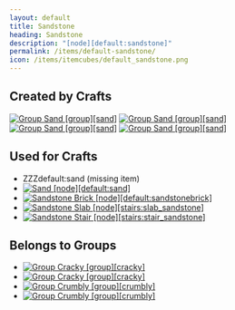 ```yaml
---
layout: default
title: Sandstone
heading: Sandstone
description: "[node][default:sandstone]"
permalink: /items/default-sandstone/
icon: /items/itemcubes/default_sandstone.png
---
```



## Created by Crafts

<div class="craft">
    <div>
        <span><a href="{{site.baseurl}}/items/group-sand/"><img src="{{site.baseurl}}/assets/img/items/group.png" data-toggle="tooltip" title="Group Sand [group][sand]"></a></span>
        <span><a href="{{site.baseurl}}/items/group-sand/"><img src="{{site.baseurl}}/assets/img/items/group.png" data-toggle="tooltip" title="Group Sand [group][sand]"></a></span>
        <span></span>
    </div>
    <div>
        <span><a href="{{site.baseurl}}/items/group-sand/"><img src="{{site.baseurl}}/assets/img/items/group.png" data-toggle="tooltip" title="Group Sand [group][sand]"></a></span>
        <span><a href="{{site.baseurl}}/items/group-sand/"><img src="{{site.baseurl}}/assets/img/items/group.png" data-toggle="tooltip" title="Group Sand [group][sand]"></a></span>
        <span></span>
    </div>
    <div>
        <span></span>
        <span></span>
        <span></span>
    </div>
</div>


## Used for Crafts

<ul class="list-items">
    <li>ZZZdefault:sand (missing item)</li>
    <li><a href="{{site.baseurl}}/items/default-sand/"><img src="{{site.baseurl}}/assets/img/items/itemcubes/default_sand.png" data-toggle="tooltip" title="Sand [node][default:sand]"></a></li>
    <li><a href="{{site.baseurl}}/items/default-sandstonebrick/"><img src="{{site.baseurl}}/assets/img/items/itemcubes/default_sandstonebrick.png" data-toggle="tooltip" title="Sandstone Brick [node][default:sandstonebrick]"></a></li>
    <li><a href="{{site.baseurl}}/items/stairs-slab-sandstone/"><img src="{{site.baseurl}}/assets/img/items/itemcubes/stairs_slab_sandstone.png" data-toggle="tooltip" title="Sandstone Slab [node][stairs:slab_sandstone]"></a></li>
    <li><a href="{{site.baseurl}}/items/stairs-stair-sandstone/"><img src="{{site.baseurl}}/assets/img/items/itemcubes/stairs_stair_sandstone.png" data-toggle="tooltip" title="Sandstone Stair [node][stairs:stair_sandstone]"></a></li>
</ul>


## Belongs to Groups

<ul class="list-items">
    <li><a href="{{site.baseurl}}/items/group-cracky/"><img src="{{site.baseurl}}/assets/img/items/group.png" data-toggle="tooltip" title="Group Cracky [group][cracky]"></a></li>
    <li><a href="{{site.baseurl}}/items/group-cracky/"><img src="{{site.baseurl}}/assets/img/items/group.png" data-toggle="tooltip" title="Group Cracky [group][cracky]"></a></li>
    <li><a href="{{site.baseurl}}/items/group-crumbly/"><img src="{{site.baseurl}}/assets/img/items/group.png" data-toggle="tooltip" title="Group Crumbly [group][crumbly]"></a></li>
    <li><a href="{{site.baseurl}}/items/group-crumbly/"><img src="{{site.baseurl}}/assets/img/items/group.png" data-toggle="tooltip" title="Group Crumbly [group][crumbly]"></a></li>
</ul>
